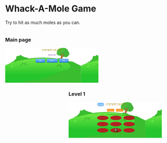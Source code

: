 # Whack-A-Mole Game

Try to hit as much moles as you can.
<br/>                                                                                      
                                                    
<div style="width:100%;">
 <div style="position:relative; float:left" >
        <h3>Main page</h3>
        <img src="Exe3/Screenshots/MainPage.JPG" width="300">
    </div>
    <div style="position:relative; float:right">
        <h3>Level 1</h3>
        <img src="Exe3/Screenshots/Level1.JPG"  width="300"/>
    </div>

</div>
